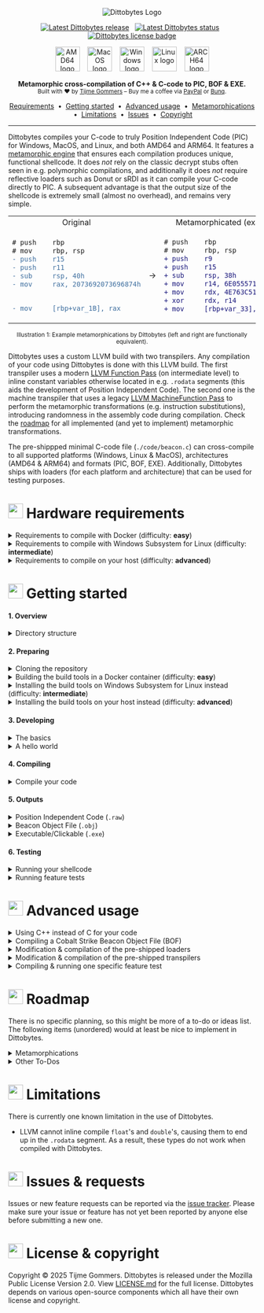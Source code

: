 <p align="center">
    <img src="https://gist.githubusercontent.com/tijme/c77f321c8dacd6d8ce8e0f9e2ab8c719/raw/029692c26cb1dd1c05f1c4544a96d333544b9f3a/dittobytes.svg" alt="Dittobytes Logo" />
</p>
<p align="center">
    <a href="https://github.com/tijme/dittobytes/releases"><img src="https://img.shields.io/github/v/release/tijme/dittobytes?style=for-the-badge&labelColor=850447&color=ba0745" alt="Latest Dittobytes release" /></a>
    &nbsp;
    <a href="https://github.com/tijme/dittobytes/actions"><img src="https://img.shields.io/github/actions/workflow/status/tijme/dittobytes/validation.yml?style=for-the-badge&labelColor=850447&color=ba0745" alt="Latest Dittobytes status" /></a>
    &nbsp;
    <a href="https://github.com/tijme/dittobytes/blob/master/LICENSE.md"><img src="https://img.shields.io/badge/License-MPL%20V2.0-ba0745?style=for-the-badge&labelColor=850447" alt="Dittobytes license badge" /></a>
</p>
<p align="center">
    <img src="https://gist.githubusercontent.com/tijme/ac043c7360ebcb89ac3be393a152dde0/raw/2f4bfb6f639419b49c9a2e3bfa440fdfd7576949/arch_amd64.svg" alt="AMD64 logo" width="50" height="50" />
    &nbsp;&nbsp;
    <img src="https://gist.githubusercontent.com/tijme/7262f114a2e018e323fd97837525f87d/raw/5e58faa4765f054e86e7c774be06bacb6e630b7b/os_macos.svg" alt="MacOS logo" width="50" height="50" />
    &nbsp;&nbsp;
    <img src="https://gist.githubusercontent.com/tijme/7262f114a2e018e323fd97837525f87d/raw/5e58faa4765f054e86e7c774be06bacb6e630b7b/os_windows.svg" alt="Windows logo" width="50" height="50" />
    &nbsp;&nbsp;
    <img src="https://gist.githubusercontent.com/tijme/7262f114a2e018e323fd97837525f87d/raw/5e58faa4765f054e86e7c774be06bacb6e630b7b/os_linux.svg" alt="Linux logo" width="50" height="50" />
    &nbsp;&nbsp;
    <img src="https://gist.githubusercontent.com/tijme/a5e815ace37e12dc8e36060cc31cee4d/raw/2f6fba67d2d597294de5ccaec48d1325f0c76354/arch_arm64.svg" alt="ARCH64 logo" width="50" height="50" />
</p>
<p align="center">
    <b>Metamorphic cross-compilation of C++ & C-code to PIC, BOF & EXE.</b>
    <br/>
    <sup>Built with ♥ by <a href="https://www.linkedin.com/in/tijme/">Tijme Gommers</a> – Buy me a coffee via <a href="https://dittobytes.com/sponsor-via-paypal">PayPal</a> or <a href="https://dittobytes.com/sponsor-via-bunq">Bunq</a>.</sup>
    <br/>
</p>
<p align="center">
    <a href="#-hardware-requirements">Requirements</a>
    &nbsp;•&nbsp;
    <a href="#-getting-started">Getting started</a>
    &nbsp;•&nbsp;
    <a href="#-advanced-usage">Advanced usage</a>
    &nbsp;•&nbsp;
    <a href="#-roadmap">Metamorphications</a>
    &nbsp;•&nbsp;
    <a href="#-limitations">Limitations</a>
    &nbsp;•&nbsp;
    <a href="#-issues--requests">Issues</a>
    &nbsp;•&nbsp;
    <a href="#-license--copyright">Copyright</a>
</p>
<hr>

Dittobytes compiles your C-code to truly Position Independent Code (PIC) for Windows, MacOS, and Linux, and both AMD64 and ARM64. It features a [metamorphic engine](https://en.wikipedia.org/wiki/Metamorphic_code) that ensures each compilation produces unique, functional shellcode. It does *not* rely on the classic decrypt stubs often seen in e.g. polymorphic compilations, and additionally it does *not* require reflective loaders such as Donut or sRDI as it can compile your C-code directly to PIC. A subsequent advantage is that the output size of the shellcode is extremely small (almost no overhead), and remains very simple.

<table align=center>
    <tr>
        <td align=center>Original</td>
        <td align=center></td>
        <td align=center>Metamorphicated (example)</td>
    </tr>
    <tr>
        <td>

```diff
# push    rbp
# mov     rbp, rsp
- push    r15
- push    r11
- sub     rsp, 40h
- mov     rax, 2073692073696874h


- mov     [rbp+var_1B], rax
```

</td>
<td align=center>→</td>
<td>
        
```diff
# push    rbp
# mov     rbp, rsp
+ push    r9
+ push    r15
+ sub     rsp, 38h
+ mov     r14, 6E055571BF8F0D8Eh
+ mov     rdx, 4E763C51CCE665FAh
+ xor     rdx, r14
+ mov     [rbp+var_33], rdx
```

</td>
</tr>
</table>
<p align=center><sup>Illustration 1: Example metamorphications by Dittobytes (left and right are functionally equivalent).</sup></p>

<p>
    Dittobytes uses a custom LLVM build with two transpilers. Any compilation of your code using Dittobytes is done with this LLVM build. The first transpiler uses a modern <a href="https://llvm.org/docs/WritingAnLLVMNewPMPass.html">LLVM Function Pass</a> (on intermediate level) to inline constant variables otherwise located in e.g. <code>.rodata</code> segments (this aids the development of Position Independent Code). The second one is the machine transpiler that uses a legacy <a href="https://llvm.org/docs/WritingAnLLVMPass.html#the-machinefunctionpass-class">LLVM MachineFunction Pass</a> to perform the metamorphic transformations (e.g. instruction substitutions), introducing randomness in the assembly code during compilation. Check the <a href="#-roadmap">roadmap</a> for all implemented (and yet to implement) metamorphic transformations.
</p>

The pre-shippped minimal C-code file (`./code/beacon.c`) can cross-compile to all supported platforms (Windows, Linux & MacOS), architectures (AMD64 & ARM64) and formats (PIC, BOF, EXE). Additionally, Dittobytes ships with loaders (for each platform and architecture) that can be used for testing purposes.

<h1><img src="https://gist.githubusercontent.com/tijme/c77f321c8dacd6d8ce8e0f9e2ab8c719/raw/029692c26cb1dd1c05f1c4544a96d333544b9f3a/logo-emblem.svg" width=30 height=30 /> Hardware requirements</h1>

<details>
    <summary>Requirements to compile with Docker (difficulty: <strong>easy</strong>)</summary>
    <hr>
    <p>
        You can <a href="#4-compiling">easily compile</a> <code>./code/beacon.c</code> via Docker, using the provided <code>Dockerfile</code>. However, this <code>Dockerfile</code> builds a custom version of <a href="https://github.com/tijme/forked-dittobytes-llvm-project/tree/release/18.x">LLVM</a> from source, which requires quite some memory and disk space to be allocated by Docker. The build takes around 2.5 hours. I got it to work with the following Docker resource configuration.
        <blockquote>⚠️ If Docker cannot allocate enough resources, the build might fail with an error like <code>ResourceExhausted: cannot allocate memory</code>.</blockquote>
        <ul>
            <li>Set CPU limit to: <code>8</code>.</li>
            <li>Set memory limit to: <code>10 GB</code>.</li>
            <li>Set swap to: <code>2 GB</code>.</li>
            <li>Set disk usage limit: <code>1 TB</code> (though this can likely be much lower).</li>
        </ul>
    </p>
    <hr>
</details>

<details>
    <summary>Requirements to compile with Windows Subsystem for Linux (difficulty: <strong>intermediate</strong>)</summary>
    <hr>
    <p>
        You can <a href="#4-compiling">compile</a> <code>./code/beacon.c</code> via Windows Subsystem for Linux (WSL). However, as you would need to build a custom version of <a href="https://github.com/tijme/forked-dittobytes-llvm-project/tree/release/18.x">LLVM</a> from source, quite some memory and disk space is required. The build takes around 2.5 hours. I got it to work with the following resources.
        <ul>
            <li>CPU cores: <code>8</code>.</li>
            <li>Memory: <code>10 GB</code>.</li>
            <li>Disk space: <code>1 TB</code> (though this can likely be much lower).</li>
        </ul>
    </p>
    <hr>
</details>

<details>
    <summary>Requirements to compile on your host (difficulty: <strong>advanced</strong>)</summary>
    <hr>
    <p>
        You can <a href="#4-compiling">compile</a> <code>./code/beacon.c</code> on your Linux host as well. However, as you would need to build a custom version of <a href="https://github.com/tijme/forked-dittobytes-llvm-project/tree/release/18.x">LLVM</a> from source, quite some memory and disk space is required. The build takes around 2.5 hours. I got it to work with the following resources.
        <ul>
            <li>CPU cores: <code>8</code>.</li>
            <li>Memory: <code>10 GB</code>.</li>
            <li>Disk space: <code>1 TB</code> (though this can likely be much lower).</li>
        </ul>
    </p>
    <hr>
</details>

<h1><img src="https://gist.githubusercontent.com/tijme/c77f321c8dacd6d8ce8e0f9e2ab8c719/raw/029692c26cb1dd1c05f1c4544a96d333544b9f3a/logo-emblem.svg" width=30 height=30 /> Getting started</h1>

#### 1. Overview

<details>
    <summary>Directory structure</summary>
    <hr>

    dittobytes/
    ├── code/                               # Your C-code that will compile to shellcode.
    │   ├── beacon.c                        # Example file that you can compile using Dittobytes.
    ├── build/                              # Build dir containing loaders and your shellcodes.
    │   ├── beacon-[platform]-[arch].raw    # Your C-code compiled to raw shellcode (.text segment only).
    │   ├── beacon-[platform]-[arch].obj    # Your C-code compiled to BOF/COFF format.
    │   ├── beacon-[platform]-[arch].exe    # Your C-code compiled to executable format.
    │   ├── loader-[platform]-[arch]        # Pre-built raw shellcode loaders for testing purposes.
    │   └── ...
    └── ditto/                              # Internal files supporting the Dittobytes project.
        ├── loaders/                        # Simple shellcode loaders for testing purposes (pre-built).
        │   └── [platform]/
        │       ├── src/
        │       │   └── main.c
        │       └── lib/
        │           └── ...
        ├── scripts/                        # Helper scripts used by the makefile(s).
        │   ├── extract-text-segment.py
        │   └── ...
        ├── tests/                          # C-code files used for feature testing.
        │   ├── [feature-test].c
        │   └── ...
        └── transpilers/                    # The LLVM plugins that act as metamorphic engine.
            ├── intermediate/
            │   └── src/
            │       ├── IntermediateTranspiler.cpp
            │       └── ...
            └── machine/
                └── src/
                    ├── MachineTranspiler.cpp
                    └── ...

<hr>
</details>

#### 2. Preparing

<details>
    <summary>Cloning the repository</summary>
    <hr>
    <ul>
        <li>Clone this repository using Git:<br><pre><code>git clone https://github.com/tijme/dittobytes.git</code></pre></li>
        <li>Manually <a href="https://github.com/tijme/dittobytes/blob/master/.github/laughing.gif">review</a> the code so you know what you're compiling and running.</li>
        <li>Finally, move into the project directory and start developing:<br><pre><code>cd ./dittobytes/</code></pre></li>
    </ul>
    <hr>
</details>

<details>
    <summary>Building the build tools in a Docker container (difficulty: <strong>easy</strong>)</summary>
    <hr>
    <p>
        The easiest way to use Dittobytes is via Docker. For this, you need to build a Docker image using the provided <code>Dockerfile</code>.
        <br>
        <ul>
            <li>Build the Docker image:<br><pre><code>docker buildx build -t dittobytes .</code></pre></li>
            <li>Building the image will take around 2.5 hours as LLVM needs to be built from source.</li>
        </ul>
    </p>
    <hr>
</details>

<details>
    <summary>Installing the build tools on Windows Subsystem for Linux instead (difficulty: <strong>intermediate</strong>)</summary>
    <hr>
    <p>
        If you are on Windows, a more performant option to build the build tools is to use Windows Subsystem for Linux (WSL). However, in contrast to Docker, the installation of the build tools is a manual process.
        <br>
        <ul>
            <li>First of all, run a WSL Debian container:<br><pre><code>wsl -d Debian</code></pre></li>
        </ul>
        <p>
            Custom versions of Clang and LLVM are eventually used to cross-compile your code, the loaders and the transpilers. Performing this compilation in WSL requires you to configure your WSL the same way as the Docker container is configured. Take a look at the <a href="https://github.com/tijme/dittobytes/blob/master/Dockerfile">Dockerfile</a> or <a href="https://github.com/tijme/dittobytes/blob/master/.github/workflows/validation.yml">GitHub Workflow</a> for reference. Follow the exact same steps as in one of those files. For now, there is no further documentation on setting up the environment in WSL.
        </p>
    </p>
    <hr>
</details>

<details>
    <summary>Installing the build tools on your host instead (difficulty: <strong>advanced</strong>)</summary>
    <hr>
    <p>
        Custom versions of Clang and LLVM are used to cross-compile your code, the loaders and the transpilers. If you want to perform this compilation on your host machine, configure your host the same way as the Docker container is configured. Take a look at the <a href="https://github.com/tijme/dittobytes/blob/master/Dockerfile">Dockerfile</a> or <a href="https://github.com/tijme/dittobytes/blob/master/.github/workflows/validation.yml">GitHub Workflow</a> for reference. Follow the exact same steps as in one of those files. For now, there is no further documentation on setting up the environment on your host machine.
    </p>
    <hr>
</details>

#### 3. Developing

<details>
    <summary>The basics</summary>
    <hr>
    <p>
        You can modify <code>./code/beacon.c</code> however you like. Just keep the following in mind:
        <br>
        <ul>
            <li>The first function in your code must be named <code>EntryFunction</code>.</li>
            <li><code>EntryFunction</code> must literally (in order) be the first function in your code.</li>
            <li>You cannot use global variables (PIC limitation).</li>
            <li>You cannot use any data from other segments (PIC limitation).</li>
            <li>You must resolve any API function you want to use by yourself (PIC limitation).</li>
        </ul>
    </p>
    <p>
        The following example may give you some guidance. It simulates global variables by using a context struct that you would need to pass to any function you call. It initializes a string by using a <code>char[]</code> array. It calls another function by defining its definition first (as the other function needs to be defined before you can call it, but it cannot be the first function in your code).
    </p>
    <p>
        <a href="https://github.com/tijme/dittobytes/blob/master/code/examples/example-basics/example-basics.c">Example 'The Basics'</a>
    </p>
    <hr>
</details>

<details>
    <summary>A hello world</summary>
    <hr>
    <p>
        A hello world requires printing to the console, thus requiring an OS API call to e.g. <code>puts</code>. This is OS specific. For example, for Windows it would require loading <code>KERNEL32.dll</code>, ultimately resolving <code>LoadLibraryA</code> and <code>GetProcAddress</code>. With these two functions resolved, you can then load any function address, such as the address of <code>puts</code>.
    </p>
    <p>
        An example would become quite large, thus for now I'd like to forward you to <a href="https://github.com/tijme/dittobytes/blob/master/code/examples/example-calc/example-calc.c">this</a> example file. It is a Position Independent Code (PIC) for Windows AMD64 which pops a calculator as example.
    </p>
    <hr>
</details>

#### 4. Compiling

<details>
    <summary>Compile your code</summary>
    <hr>
    <ul>
        <li>If using Docker, run a Dittobytes container:<br><code>docker run --rm -v ".:/tmp/workdir" -it dittobytes</code></li>
        <li>Compile your code:<br><code>make</code></li>
    </ul>
    <hr>
</details>

#### 5. Outputs

<details>
    <summary>Position Independent Code (<code>.raw</code>)</summary>
    <hr>
    <p>Dittobytes was originally designed to output Truly Position Independent Code (PIC). Simply put, PIC consists of the executable assembly instructions from the <code>.text</code> segment of an executable binary, without any reference to other segments or absolute memory addresses.</p>
    <p>Dittobytes generates <code>.raw</code> files for Windows, Linux and MacOS (and both AMD64 and ARM64).</p>
    <hr>
</details>

<details>
    <summary>Beacon Object File (<code>.obj</code>)</summary>
    <hr>
    <p>In the process of creating Position Independent Code, Dittobytes creates an <code>.obj</code> file (COFF/ELF format). This file is later used to extract the <code>.text</code> segment (<code>.raw</code>) from, or create the executable format (<code>.exe</code>) with. However, the <code>.obj</code> file itself can be used as Cobalt Strike (or any other C&C framework) Beacon Object File (BOF) as well.</p>
    <p>Dittobytes generates <code>.obj</code> files for Windows, Linux and MacOS (and both AMD64 and ARM64).</p>
    <hr>
</details>

<details>
    <summary>Executable/Clickable (<code>.exe</code>)</summary>
    <hr>
    <p>Dittobytes uses the generated Position Independent Code (PIC) in the <code>.obj</code> file to eventually generate an executable/clickable file format (<code>.exe</code>). This means that all executables generated by Dittobytes solely contain Position Independent Code (PIC). For example, constants are inlined instead of stored in the <code>.rodata</code> segment.</p>
    <p>Dittobytes generates <code>.exe</code> files for Windows, Linux and MacOS (and both AMD64 and ARM64).</p>
    <hr>
</details>

#### 6. Testing

<details>
    <summary>Running your shellcode</summary>
    <hr>
    <ul>
        <li>
            Run and test your shellcode using the pre-shipped shellcode loader:
            <br>
            <code>./build/loader-[os]-[arch].[ext] ./build/beacon-[os]-[arch].raw</code>
        </li>
    </ul>
    <hr>
</details>

<details>
    <summary>Running feature tests</summary>
    <hr>
    <p>
        Dittobytes comes pre-shipped with feature tests. A feature test is similar to a unit test, but tests from a large feature perspective, instead of a specific code unit perspective. Currently, you can only run feature tests for shellcodes that are compiled for the platform you are running the tests on. For example, in the Docker container only the Linux shellcode would be tested & verified.
        <br>
        <ul>
            <li>If using Docker, run a Dittobytes container:<br><code>docker run --rm -v ".:/tmp/workdir" -it dittobytes</code></li>
            <li>Build the tests:<br><code>make test-suite-build</code></li>
            <li>Run the tests:<br><code>make test-suite-test</code></li>
        </ul>
    </p>
    <hr>
</details>

<h1><img src="https://gist.githubusercontent.com/tijme/c77f321c8dacd6d8ce8e0f9e2ab8c719/raw/029692c26cb1dd1c05f1c4544a96d333544b9f3a/logo-emblem.svg" width=30 height=30 /> Advanced usage</h1>

<details>
    <summary>Using C++ instead of C for your code</summary>
    <hr>
    <p>
        You can easily utilize functionality of C++ by renaming your code file from <code>./code/beacon.c</code> to <code>./code/beacon.cpp</code>. Just make sure to prepend the <code>EntryFunction</code> in the file with <code>extern "C"</code>. Also ensure that the <code>SOURCE_PATH</code> option in the <code>makefile</code> points to the new filename. Do note that you <b>cannot</b> use functionality from external libraries such as <code>libstdc++</code> or <code>libc++</code>. This means you <b>cannot</b> make use of e.g. <code>std::string</code> ⚠️.
    </p>
    <p>Compiling C++ code in Dittobytes works exactly the same as compiling regular C-code.</p>
    <ul>
        <li>If using Docker, run a Dittobytes container:<br><code>docker run --rm -v ".:/tmp/workdir" -it dittobytes</code></li>
        <li>Then compile your code:<br><code>make</code></li>
    </ul>
    <hr>
</details>

<details>
    <summary>Compiling a Cobalt Strike Beacon Object File (BOF)</summary>
    <hr>
    <p>
        To compile a Beacon Object File (BOF) for Cobalt Strike or any other Command & Control framework, copy <code>./code/examples/example-bof/example-bof.c</code> to <code>./code/beacon.c</code>. Then adjust the source code to your needs.
    </p>
    <p>Remember to solely compile to the <code>BOF/COFF</code> format using the <code>make</code> command (see below example) ⚠️.</p>
    <ul>
        <li>If using Docker, run a Dittobytes container:<br><code>docker run --rm -v ".:/tmp/workdir" -it dittobytes</code></li>
        <li>Then compile your code:<br><code>make beacon-bof-win-amd64</code></li>
    </ul>
    <hr>
</details>

<details>
    <summary>Modification & compilation of the pre-shipped loaders</summary>
    <hr>
    <p>
        You can modify the pre-shipped loaders by editing the code in <code>./ditto/loaders/[platform]/src/main.c</code>, after which you can compile them using the following commands in the root of the Dittobytes project:
        <br>
        <ul>
            <li>If using Docker, run a Dittobytes container:<br><code>docker run --rm -v ".:/tmp/workdir" -it dittobytes</code></li>
            <li>Compile the loaders:<br><code>make ditto-loaders</code></li>
        </ul>
    </p>
    <hr>
</details>

<details>
    <summary>Modification & compilation of the pre-shipped transpilers</summary>
    <hr>
    <p>
        You can modify the pre-shipped transpiler(s) by editing the code in <code>./ditto/transpilers/[type]/src/[type].cpp</code>, after which you can compile them using the following commands in the root of the Dittobytes project:
        <br>
        <ul>
            <li>If using Docker, run a Dittobytes container:<br><code>docker run --rm -v ".:/tmp/workdir" -it dittobytes</code></li>
            <li>Compile the transpilers:<br><code>make ditto-transpilers</code></li>
        </ul>
        Dittobytes ships with two transpilers. The first one is the intermediate transpiler that uses a modern <a href="https://llvm.org/docs/WritingAnLLVMNewPMPass.html">LLVM Function Pass</a> to inline constant variables otherwise located in <code>.rodata</code> segments. The second one is the machine transpiler that uses a legacy <a href="https://llvm.org/docs/WritingAnLLVMPass.html#the-machinefunctionpass-class">LLVM MachineFunction Pass</a> to perform the metamorphism.
    </p>
    <hr>
</details>

<details>
    <summary>Compiling & running one specific feature test</summary>
    <hr>
    <p>
        The test-suite commands in the makefile usually compile and test all feature tests (cross-os and cross-architecture). If you want to test just one specific feature test, or if you want to to test build artifacts for a specific os or architecture, use the commands below. You can adjust the <code>TEST_*</code> arguments to your needs.
        <br>
        <ul>
            <li>If using Docker, run a Dittobytes container:<br><code>docker run --rm -v ".:/tmp/workdir" -it dittobytes</code></li>
            <li>Build the test(s):<br><code>make TEST_OS=win TEST_ARCH=arm64 TEST_SOURCE_PATH=./ditto/tests/all/all/3_metamorphication_010_transform_nullifications.c TEST_METAMORPHICATION=transform_nullifications test-suite-build</code></li>
            <li>Run the test(s):<br><code>make TEST_OS=win TEST_ARCH=arm64 TEST_SOURCE_PATH=./ditto/tests/all/all/3_metamorphication_010_transform_nullifications.c TEST_METAMORPHICATION=transform_nullifications test-suite-test</code></li>
        </ul>
        The above example would build the feature test <code>3_metamorphication_010_transform_nullifications.c</code> for Windows ARM64. This may result in many build artifacts (<code>[amount of feature tests] × [amount of os's] × [amount of arch's] × [amount of metamorphications]</code>), in this case 1 (<code>1 × 1 × 1 × 1</code>). The second command verifies the build artifacts based on the <code>@verify</code> statements in the feature test source code file(s).
    </p>
    <hr>
</details>

<h1><img src="https://gist.githubusercontent.com/tijme/c77f321c8dacd6d8ce8e0f9e2ab8c719/raw/029692c26cb1dd1c05f1c4544a96d333544b9f3a/logo-emblem.svg" width=30 height=30 /> Roadmap</h1>

There is no specific planning, so this might be more of a to-do or ideas list. The following items (unordered) would at least be nice to implement in Dittobytes.

<details>
    <summary>Metamorphications</summary>
    <hr>
    <ul>
        <li>
            ✅ <b>RandomizeRegisterAllocation</b>: Randomizes the allocation order of CPU registers.
            <br/>
            <sup>Implemented in <a href="https://github.com/tijme/dittobytes/releases/tag/release-1.0.0">release 1.0.0</a>.</sup>
            <table>
                <tr>
                    <td align=center>Original</td>
                    <td></td>
                    <td align=center>Metamorphicated (example)</td>
                </tr>
                <tr>
                    <td>

```diff
- mov     r15, 4BC202D525C93492h
- mov     r10, 6BB16BF556A05CE6h
- xor     r10, r15
- mov     [rbp+var_2B], r10
- mov     r9, 3081F61A6A1776DDh
- mov     r11, 44EF9F7B066756BCh
```

</td>
<td align=center>→</td>
<td>

```diff
+ mov     r13, 4BC202D525C93492h
+ mov     r14, 6BB16BF556A05CE6h
+ xor     r14, r13
+ mov     [rbp+var_2B], r14
+ mov     r10, 3081F61A6A1776DDh
+ mov     r9, 44EF9F7B066756BCh
```

</td>
                </tr>
            </table>
        </li>
        <li>
            ✅ <b>TransformRegMovImmediates</b>: Substitutes instructions that move an immediate value to a register in various ways.
            <br/>
            <sup>Implemented in <a href="https://github.com/tijme/dittobytes/releases/tag/release-1.0.0">release 1.0.0</a>.</sup>
            <table>
                <tr>
                    <td align=center>Original</td>
                    <td></td>
                    <td align=center>Metamorphicated (example)</td>
                </tr>
                <tr>
                    <td>

```diff
- mov     rcx, 2073692073696874
```

</td>
<td align=center>→</td>
<td>

```diff
+ mov     rax, 4BC202D525C93492h
+ mov     rcx, 6BB16BF556A05CE6h
+ xor     rcx, rax
```

</td>
                </tr>
            </table>
        </li>
        <li>
            ✅ <b>TransformStackMovImmediates</b>: Substitutes instructions that move an immediate value to the stack in various ways.
            <br/>
            <sup>Implemented in <a href="https://github.com/tijme/dittobytes/releases/tag/release-1.0.9">release 1.0.9</a>.</sup>
            <table>
                <tr>
                    <td align=center>Original</td>
                    <td></td>
                    <td align=center>Metamorphicated (example)</td>
                </tr>
                <tr>
                    <td>

```diff
- mov     [rbp+var_8], 0FFFFFFFFFFFFFFFFh
```

</td>
<td align=center>→</td>
<td>

```diff
+ mov     rax, 0D3F57F4h
+ mov     [rbp+var_8], 0FFFFFFFFF2C0A80Bh
+ xor     [rbp+var_8], rax
```

</td>
                </tr>
            </table>
        </li>
        <li>
            ✅ <b>TransformNullifications</b>: Substitutes various instructions that nullify a register.
            <br/>
            <sup>Implemented in <a href="https://github.com/tijme/dittobytes/releases/tag/release-1.0.2">release 1.0.2</a>.</sup>
            <table>
                <tr>
                    <td align=center>Original</td>
                    <td></td>
                    <td align=center>Metamorphicated (example)</td>
                </tr>
                <tr>
                    <td>

```diff
- xor reg, reg
```

</td>
<td align=center>→</td>
<td>

```diff
+ mov reg, 0
```

</td>
                </tr>
            </table>
        </li>
        <li>
            ✅ <b>RandomizeFrameInsertions</b>: Randomizes the function prologue/epilogue insertion.
            <br/>
            <sup>Implemented in <a href="https://github.com/tijme/dittobytes/releases/tag/release-1.0.5">release 1.0.5</a>.</sup>
            <table>
                <tr>
                    <td align=center>Original</td>
                    <td></td>
                    <td align=center>Metamorphicated (example)</td>
                </tr>
                <tr>
                    <td>

```diff
# sub_0
# push    rbp
# mov     rbp, rsp
- push    r11
- push    r15
```

</td>
<td align=center>→</td>
<td>

```diff
# sub_0
# push    rbp
# mov     rbp, rsp
+ push    r15
+ push    r14
```

</td>
                </tr>
            </table>
        </li>
        <li>
            ⏳ Swap simple math (e.g., <code>`sub [reg], imm`</code> → <code>`add [reg], -imm`</code>).
            <br/>
            <sup>Yet to implement.</sup>
        </li>
        <li>
            ⏳ Instruction substitution (e.g., <code>`mov [mem], imm`</code> → <code>`push imm; pop [mem]`</code>)
            <br/>
            <sup>Yet to implement.</sup>
        </li>
        <li>
            ⏳ Insertion of fake basic blocks based on assembly from trusted software.
            <br/>
            <sup>Yet to implement.</sup>
        </li>
    </ul>
    <hr>
</details>

<details>
    <summary>Other To-Dos</summary>
    <hr>
    <ul>
        <li>
            ✅ Implement a more complex and larger feature test to verify correctness of compiled shellcode.
            <br/>
            <sup>Implemented in <a href="https://github.com/tijme/dittobytes/releases/tag/release-1.0.1">release 1.0.1</a>.
        </li>
        <li>
            ✅ Test & report Levenshtein distance of different shellcode compilations.
            <br/>
            <sup>Implemented in <a href="https://github.com/tijme/dittobytes/releases/tag/release-1.0.4">release 1.0.4</a>.
        </li>
        <li>
            ⏳ Generate regular executable files alongside the already compiled shellcodes.
            <br/>
            <sup>Yet to implement.</sup>
        </li>
    </ul>
    <hr>
</details>

<h1><img src="https://gist.githubusercontent.com/tijme/c77f321c8dacd6d8ce8e0f9e2ab8c719/raw/029692c26cb1dd1c05f1c4544a96d333544b9f3a/logo-emblem.svg" width=30 height=30 /> Limitations</h1>

There is currently one known limitation in the use of Dittobytes.

* LLVM cannot inline compile `float`'s and `double`'s, causing them to end up in the `.rodata` segment. As a result, these types do not work when compiled with Dittobytes.

<h1><img src="https://gist.githubusercontent.com/tijme/c77f321c8dacd6d8ce8e0f9e2ab8c719/raw/029692c26cb1dd1c05f1c4544a96d333544b9f3a/logo-emblem.svg" width=30 height=30 /> Issues & requests</h1>

Issues or new feature requests can be reported via the [issue tracker](https://github.com/tijme/dittobytes/issues). Please make sure your issue or feature has not yet been reported by anyone else before submitting a new one.

<h1><img src="https://gist.githubusercontent.com/tijme/c77f321c8dacd6d8ce8e0f9e2ab8c719/raw/029692c26cb1dd1c05f1c4544a96d333544b9f3a/logo-emblem.svg" width=30 height=30 /> License & copyright</h1>

Copyright &copy; 2025 Tijme Gommers. Dittobytes is released under the Mozilla Public License Version 2.0. View [LICENSE.md](https://github.com/tijme/dittobytes/blob/master/LICENSE.md) for the full license. Dittobytes depends on various open-source components which all have their own license and copyright.
